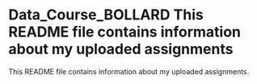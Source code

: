 # Data_Course_BOLLARD This README file contains information about my uploaded assignments
This README file contains information about my uploaded assignments.
